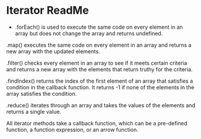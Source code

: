 # Iterator ReadMe

* .forEach() is used to execute the same code on every element in an array but does not change the array and returns undefined.

.map() executes the same code on every element in an array and returns a new array with the updated elements.

.filter() checks every element in an array to see if it meets certain criteria and returns a new array with the elements that return truthy for the criteria.

.findIndex() returns the index of the first element of an array that satisfies a condition in the callback function. It returns -1 if none of the elements in the array satisfies the condition.

.reduce() iterates through an array and takes the values of the elements and returns a single value.

All iterator methods take a callback function, which can be a pre-defined function, a function expression, or an arrow function.
